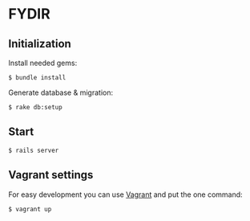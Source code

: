 # FYDIR

## Initialization

Install needed gems:

    $ bundle install

Generate database & migration:

    $ rake db:setup

## Start

    $ rails server

## Vagrant settings

For easy development you can use [Vagrant](vagrantup.com) and put the one command:

    $ vagrant up
